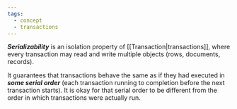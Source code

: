 ```yaml
---
tags:
  - concept
  - transactions
---
```

***Serializability*** is an isolation property of [[Transaction|transactions]], where every transaction may read and write multiple objects (rows, documents, records).

It guarantees that transactions behave the same as if they had executed in ***some serial order*** (each transaction running to completion before the next transaction starts). It is okay for that serial order to be different from the order in which transactions were actually run.